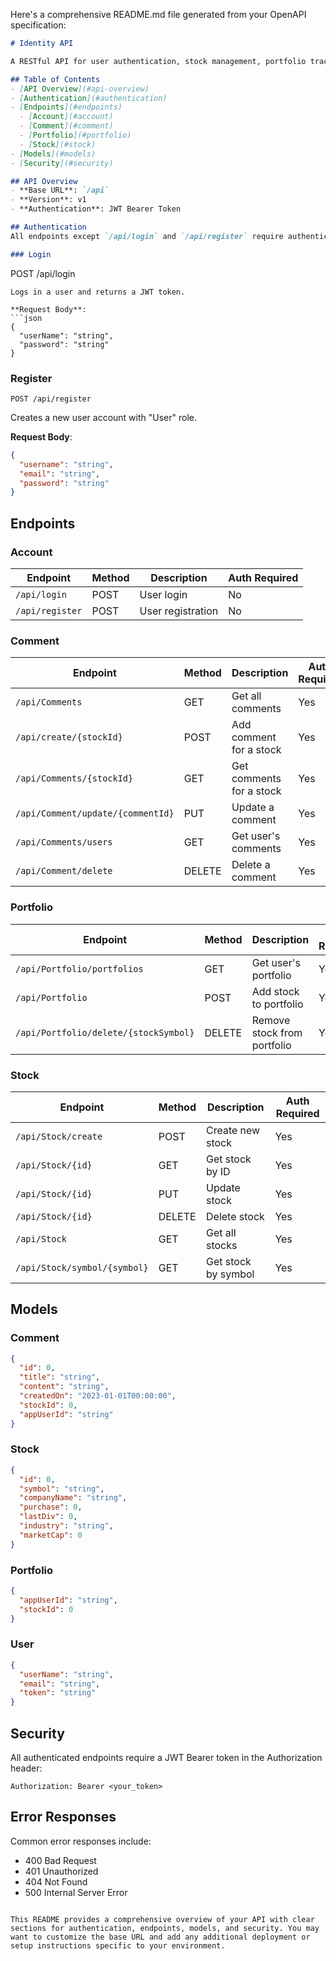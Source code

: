 Here's a comprehensive README.md file generated from your OpenAPI specification:

```markdown
# Identity API

A RESTful API for user authentication, stock management, portfolio tracking, and comment functionality.

## Table of Contents
- [API Overview](#api-overview)
- [Authentication](#authentication)
- [Endpoints](#endpoints)
  - [Account](#account)
  - [Comment](#comment)
  - [Portfolio](#portfolio)
  - [Stock](#stock)
- [Models](#models)
- [Security](#security)

## API Overview
- **Base URL**: `/api`
- **Version**: v1
- **Authentication**: JWT Bearer Token

## Authentication
All endpoints except `/api/login` and `/api/register` require authentication via JWT Bearer token.

### Login
```
POST /api/login
```
Logs in a user and returns a JWT token.

**Request Body**:
```json
{
  "userName": "string",
  "password": "string"
}
```

### Register
```
POST /api/register
```
Creates a new user account with "User" role.

**Request Body**:
```json
{
  "username": "string",
  "email": "string",
  "password": "string"
}
```

## Endpoints

### Account
| Endpoint | Method | Description | Auth Required |
|----------|--------|-------------|---------------|
| `/api/login` | POST | User login | No |
| `/api/register` | POST | User registration | No |

### Comment
| Endpoint | Method | Description | Auth Required |
|----------|--------|-------------|---------------|
| `/api/Comments` | GET | Get all comments | Yes |
| `/api/create/{stockId}` | POST | Add comment for a stock | Yes |
| `/api/Comments/{stockId}` | GET | Get comments for a stock | Yes |
| `/api/Comment/update/{commentId}` | PUT | Update a comment | Yes |
| `/api/Comments/users` | GET | Get user's comments | Yes |
| `/api/Comment/delete` | DELETE | Delete a comment | Yes |

### Portfolio
| Endpoint | Method | Description | Auth Required |
|----------|--------|-------------|---------------|
| `/api/Portfolio/portfolios` | GET | Get user's portfolio | Yes |
| `/api/Portfolio` | POST | Add stock to portfolio | Yes |
| `/api/Portfolio/delete/{stockSymbol}` | DELETE | Remove stock from portfolio | Yes |

### Stock
| Endpoint | Method | Description | Auth Required |
|----------|--------|-------------|---------------|
| `/api/Stock/create` | POST | Create new stock | Yes |
| `/api/Stock/{id}` | GET | Get stock by ID | Yes |
| `/api/Stock/{id}` | PUT | Update stock | Yes |
| `/api/Stock/{id}` | DELETE | Delete stock | Yes |
| `/api/Stock` | GET | Get all stocks | Yes |
| `/api/Stock/symbol/{symbol}` | GET | Get stock by symbol | Yes |

## Models

### Comment
```json
{
  "id": 0,
  "title": "string",
  "content": "string",
  "createdOn": "2023-01-01T00:00:00",
  "stockId": 0,
  "appUserId": "string"
}
```

### Stock
```json
{
  "id": 0,
  "symbol": "string",
  "companyName": "string",
  "purchase": 0,
  "lastDiv": 0,
  "industry": "string",
  "marketCap": 0
}
```

### Portfolio
```json
{
  "appUserId": "string",
  "stockId": 0
}
```

### User
```json
{
  "userName": "string",
  "email": "string",
  "token": "string"
}
```

## Security
All authenticated endpoints require a JWT Bearer token in the Authorization header:
```
Authorization: Bearer <your_token>
```

## Error Responses
Common error responses include:
- 400 Bad Request
- 401 Unauthorized
- 404 Not Found
- 500 Internal Server Error
```

This README provides a comprehensive overview of your API with clear sections for authentication, endpoints, models, and security. You may want to customize the base URL and add any additional deployment or setup instructions specific to your environment.